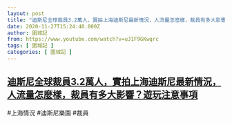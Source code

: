 ```yaml
---
layout: post
title: "迪斯尼全球裁員3.2萬人，實拍上海迪斯尼最新情況，人流量怎麼樣，裁員有多大影響？遊玩注意事項"
date: 2020-11-27T15:24:40.000Z
author: 圍城記
from: https://www.youtube.com/watch?v=uJ1F9GKwqrc
tags: [ 圍城記 ]
categories: [ 圍城記 ]
---
```

<!--1606490680000-->
[迪斯尼全球裁員3.2萬人，實拍上海迪斯尼最新情況，人流量怎麼樣，裁員有多大影響？遊玩注意事項](https://www.youtube.com/watch?v=uJ1F9GKwqrc)
------

<div>
#上海情況 #迪斯尼樂園 #裁員
</div>
